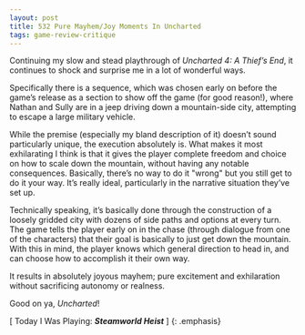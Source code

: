 ```yaml
---
layout: post
title: 532 Pure Mayhem/Joy Moments In Uncharted
tags: game-review-critique
---
```

Continuing my slow and stead playthrough of *Uncharted 4: A Thief’s End*, it continues to shock and surprise me in a lot of wonderful ways.

Specifically there is a sequence, which was chosen early on before the game’s release as a section to show off the game (for good reason!), where Nathan and Sully are in a jeep driving down a mountain-side city, attempting to escape a large military vehicle.

While the premise (especially my bland description of it) doesn’t sound particularly unique, the execution absolutely is.  What makes it most exhilarating I think is that it gives the player complete freedom and choice on how to scale down the mountain, without having any notable consequences.  Basically, there’s no way to do it "wrong" but you still get to do it your way.  It’s really ideal, particularly in the narrative situation they’ve set up.

Technically speaking, it’s basically done through the construction of a loosely gridded city with dozens of side paths and options at every turn.  The game tells the player early on in the chase (through dialogue from one of the characters) that their goal is basically to just get down the mountain.  With this in mind, the player knows which general direction to head in, and can choose how to accomplish it their own way.

It results in absolutely joyous mayhem; pure excitement and exhilaration without sacrificing autonomy or realness.

Good on ya, *Uncharted*!

[ Today I Was Playing: ***Steamworld Heist*** ]
{: .emphasis}